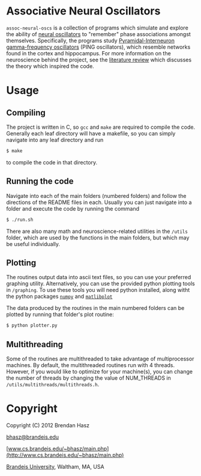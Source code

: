 # Associative Neural Oscillators
`assoc-neural-oscs` is a collection of programs which simulate and explore the ability of [neural oscillators](http://en.wikipedia.org/wiki/Neural_oscillation) to "remember" phase associations amongst themselves.  Specifically, the programs study [Pyramidal-Interneuron gamma-frequency oscillators](http://www.ncbi.nlm.nih.gov/pubmed/15802007) (PING oscillators), which resemble networks found in the cortex and hippocampus.  For more information on the neuroscience behind the project, see the [literature review](http://www.cs.brandeis.edu/~bhasz/files/HaszMiller2012_Associative_Neural_Oscillators_Review.pdf) which discusses the theory which inspired the code.


# Usage
## Compiling
The project is written in C, so `gcc` and `make` are required to compile the code.  Generally each leaf directory will have a makefile, so you can simply navigate into any leaf directory and run

```bash
$ make
```

to compile the code in that directory.

## Running the code
Navigate into each of the main folders (numbered folders) and follow the directions of the README files in each.  Usually you can just navigate into a folder and execute the code by running the command

```bash
$ ./run.sh
```

There are also many math and neuroscience-related utilities in the `/utils` folder, which are used by the functions in the main folders, but which may be useful individually.

## Plotting
The routines output data into ascii text files, so you can use your preferred graphing utility.  Alternatively, you can use the provided python plotting tools in `/graphing`.  To use these tools you will need python installed, along witht the python packages [`numpy`](http://www.numpy.org/) and [`matlibplot`](http://matplotlib.org/)

The data produced by the routines in the main numbered folders can be plotted by running that folder's plot routine:

```bash
$ python plotter.py
```

## Multithreading
Some of the routines are multithreaded to take advantage of multiprocessor machines.  By default, the multithreaded routines run with 4 threads.  However, if you would like to optimize for your machine(s), you can change the number of threads by changing the value of NUM_THREADS in `/utils/multithreads/multithreads.h`.

# Copyright
Copyright (C) 2012 Brendan Hasz

[bhasz@brandeis.edu](mailto:bhasz@brandeis.edu)

[www.cs.brandeis.edu/~bhasz/main.php](http://www.cs.brandeis.edu/~bhasz/main.php)

[Brandeis University](http://www.brandeis.edu/), Waltham, MA, USA


